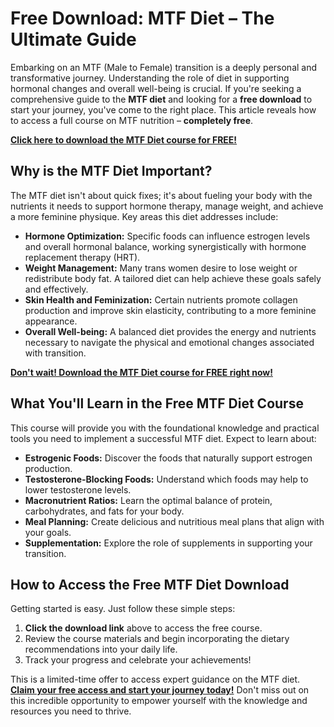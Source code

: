 # Free Download: MTF Diet – The Ultimate Guide

Embarking on an MTF (Male to Female) transition is a deeply personal and transformative journey. Understanding the role of diet in supporting hormonal changes and overall well-being is crucial. If you're seeking a comprehensive guide to the **MTF diet** and looking for a **free download** to start your journey, you've come to the right place. This article reveals how to access a full course on MTF nutrition – **completely free**.

[**Click here to download the MTF Diet course for FREE!**](https://udemywork.com/mtf-diet)

## Why is the MTF Diet Important?

The MTF diet isn't about quick fixes; it's about fueling your body with the nutrients it needs to support hormone therapy, manage weight, and achieve a more feminine physique. Key areas this diet addresses include:

*   **Hormone Optimization:** Specific foods can influence estrogen levels and overall hormonal balance, working synergistically with hormone replacement therapy (HRT).
*   **Weight Management:** Many trans women desire to lose weight or redistribute body fat. A tailored diet can help achieve these goals safely and effectively.
*   **Skin Health and Feminization:** Certain nutrients promote collagen production and improve skin elasticity, contributing to a more feminine appearance.
*   **Overall Well-being:** A balanced diet provides the energy and nutrients necessary to navigate the physical and emotional changes associated with transition.

[**Don't wait! Download the MTF Diet course for FREE right now!**](https://udemywork.com/mtf-diet)

## What You'll Learn in the Free MTF Diet Course

This course will provide you with the foundational knowledge and practical tools you need to implement a successful MTF diet. Expect to learn about:

*   **Estrogenic Foods:** Discover the foods that naturally support estrogen production.
*   **Testosterone-Blocking Foods:** Understand which foods may help to lower testosterone levels.
*   **Macronutrient Ratios:** Learn the optimal balance of protein, carbohydrates, and fats for your body.
*   **Meal Planning:** Create delicious and nutritious meal plans that align with your goals.
*   **Supplementation:** Explore the role of supplements in supporting your transition.

## How to Access the Free MTF Diet Download

Getting started is easy. Just follow these simple steps:

1.  **Click the download link** above to access the free course.
2.  Review the course materials and begin incorporating the dietary recommendations into your daily life.
3.  Track your progress and celebrate your achievements!

This is a limited-time offer to access expert guidance on the MTF diet. **[Claim your free access and start your journey today!](https://udemywork.com/mtf-diet)** Don't miss out on this incredible opportunity to empower yourself with the knowledge and resources you need to thrive.
